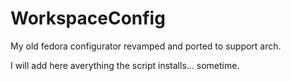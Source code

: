 # WorkspaceConfig
My old fedora configurator revamped and ported to support arch.

I will add here averything the script installs... sometime.
